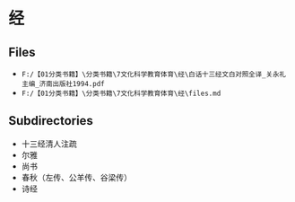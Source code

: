 # 经

## Files

- `F:/【01分类书籍】\分类书籍\7文化科学教育体育\经\白话十三经文白对照全译_关永礼主编_济南出版社1994.pdf`
- `F:/【01分类书籍】\分类书籍\7文化科学教育体育\经\files.md`

## Subdirectories

- 十三经清人注疏
- 尔雅
- 尚书
- 春秋（左传、公羊传、谷梁传）
- 诗经

